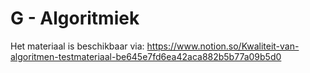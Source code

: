 # G - Algoritmiek

Het materiaal is beschikbaar via: https://www.notion.so/Kwaliteit-van-algoritmen-testmateriaal-be645e7fd6ea42aca882b5b77a09b5d0
